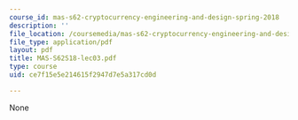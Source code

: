```yaml
---
course_id: mas-s62-cryptocurrency-engineering-and-design-spring-2018
description: ''
file_location: /coursemedia/mas-s62-cryptocurrency-engineering-and-design-spring-2018/ce7f15e5e214615f2947d7e5a317cd0d_MAS-S62S18-lec03.pdf
file_type: application/pdf
layout: pdf
title: MAS-S62S18-lec03.pdf
type: course
uid: ce7f15e5e214615f2947d7e5a317cd0d

---
```

None